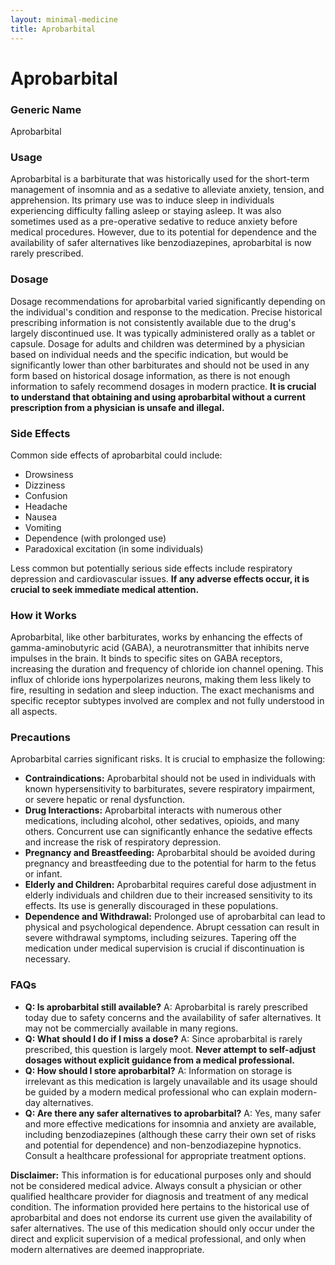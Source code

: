 ```yaml
---
layout: minimal-medicine
title: Aprobarbital
---
```


# Aprobarbital
### Generic Name
Aprobarbital

### Usage
Aprobarbital is a barbiturate that was historically used for the short-term management of insomnia and as a sedative to alleviate anxiety, tension, and apprehension.  Its primary use was to induce sleep in individuals experiencing difficulty falling asleep or staying asleep.  It was also sometimes used as a pre-operative sedative to reduce anxiety before medical procedures. However, due to its potential for dependence and the availability of safer alternatives like benzodiazepines, aprobarbital is now rarely prescribed.

### Dosage
Dosage recommendations for aprobarbital varied significantly depending on the individual's condition and response to the medication.  Precise historical prescribing information is not consistently available due to the drug's largely discontinued use.  It was typically administered orally as a tablet or capsule.  Dosage for adults and children was determined by a physician based on individual needs and the specific indication, but would be significantly lower than other barbiturates and should not be used in any form based on historical dosage information, as there is not enough information to safely recommend dosages in modern practice.  **It is crucial to understand that obtaining and using aprobarbital without a current prescription from a physician is unsafe and illegal.**

### Side Effects
Common side effects of aprobarbital could include:

* Drowsiness
* Dizziness
* Confusion
* Headache
* Nausea
* Vomiting
* Dependence (with prolonged use)
* Paradoxical excitation (in some individuals)

Less common but potentially serious side effects include respiratory depression and cardiovascular issues.  **If any adverse effects occur, it is crucial to seek immediate medical attention.**

### How it Works
Aprobarbital, like other barbiturates, works by enhancing the effects of gamma-aminobutyric acid (GABA), a neurotransmitter that inhibits nerve impulses in the brain.  It binds to specific sites on GABA receptors, increasing the duration and frequency of chloride ion channel opening.  This influx of chloride ions hyperpolarizes neurons, making them less likely to fire, resulting in sedation and sleep induction.  The exact mechanisms and specific receptor subtypes involved are complex and not fully understood in all aspects.


### Precautions
Aprobarbital carries significant risks.  It is crucial to emphasize the following:

* **Contraindications:**  Aprobarbital should not be used in individuals with known hypersensitivity to barbiturates, severe respiratory impairment, or severe hepatic or renal dysfunction.
* **Drug Interactions:**  Aprobarbital interacts with numerous other medications, including alcohol, other sedatives, opioids, and many others.  Concurrent use can significantly enhance the sedative effects and increase the risk of respiratory depression.
* **Pregnancy and Breastfeeding:**  Aprobarbital should be avoided during pregnancy and breastfeeding due to the potential for harm to the fetus or infant.
* **Elderly and Children:**  Aprobarbital requires careful dose adjustment in elderly individuals and children due to their increased sensitivity to its effects.  Its use is generally discouraged in these populations.
* **Dependence and Withdrawal:**  Prolonged use of aprobarbital can lead to physical and psychological dependence.  Abrupt cessation can result in severe withdrawal symptoms, including seizures.  Tapering off the medication under medical supervision is crucial if discontinuation is necessary.

### FAQs

* **Q: Is aprobarbital still available?** A:  Aprobarbital is rarely prescribed today due to safety concerns and the availability of safer alternatives.  It may not be commercially available in many regions.
* **Q:  What should I do if I miss a dose?** A: Since aprobarbital is rarely prescribed, this question is largely moot.  **Never attempt to self-adjust dosages without explicit guidance from a medical professional.**
* **Q: How should I store aprobarbital?** A:  Information on storage is irrelevant as this medication is largely unavailable and its usage should be guided by a modern medical professional who can explain modern-day alternatives.
* **Q: Are there any safer alternatives to aprobarbital?** A: Yes, many safer and more effective medications for insomnia and anxiety are available, including benzodiazepines (although these carry their own set of risks and potential for dependence) and non-benzodiazepine hypnotics. Consult a healthcare professional for appropriate treatment options.

**Disclaimer:** This information is for educational purposes only and should not be considered medical advice.  Always consult a physician or other qualified healthcare provider for diagnosis and treatment of any medical condition.  The information provided here pertains to the historical use of aprobarbital and does not endorse its current use given the availability of safer alternatives.  The use of this medication should only occur under the direct and explicit supervision of a medical professional, and only when modern alternatives are deemed inappropriate.
